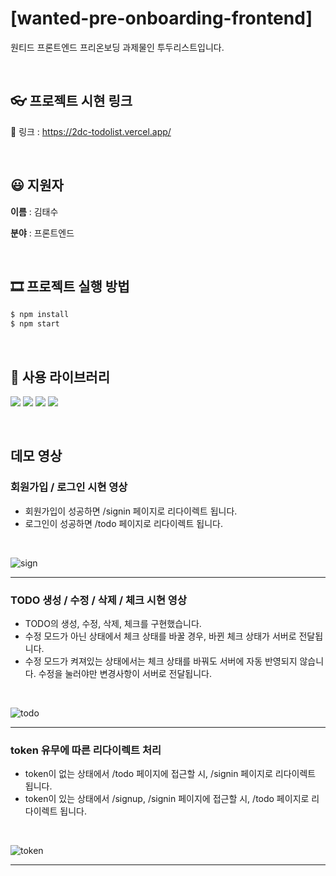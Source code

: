 # [wanted-pre-onboarding-frontend]

원티드 프론트엔드 프리온보딩 과제물인 투두리스트입니다.

<br />

## 👓 프로젝트 시현 링크

🎫 링크 : https://2dc-todolist.vercel.app/

<br />

## 😃 지원자

**이름** : 김태수

**분야** : 프론트엔드

<br />

## 🎞 프로젝트 실행 방법

```zsh
$ npm install
$ npm start
```

<br />

## 📖 사용 라이브러리

<img src="https://img.shields.io/badge/React-61DAFB?style=for-the-badge&logo=React&logoColor=black"> <img src="https://img.shields.io/badge/ReactRouter-CA4245?style=for-the-badge&logo=ReactRouter&logoColor=white"> <img src="https://img.shields.io/badge/Css3-1572B6?style=for-the-badge&logo=Css3&logoColor=white"> <img src="https://img.shields.io/badge/Axios-5A29E4?style=for-the-badge&logo=Axios&logoColor=black">

<br />

## 데모 영상

### 회원가입 / 로그인 시현 영상
- 회원가입이 성공하면 /signin 페이지로 리다이렉트 됩니다.
- 로그인이 성공하면 /todo 페이지로 리다이렉트 됩니다.
  
<br />

![sign](https://github.com/2duckchun/wanted-pre-onboarding-frontend/assets/92588154/6bcb662f-bd00-4fa6-8049-5592c6de3ea6)

<hr />

### TODO 생성 / 수정 / 삭제 / 체크 시현 영상
- TODO의 생성, 수정, 삭제, 체크를 구현했습니다.
- 수정 모드가 아닌 상태에서 체크 상태를 바꿀 경우, 바뀐 체크 상태가 서버로 전달됩니다.
- 수정 모드가 켜져있는 상태에서는 체크 상태를 바꿔도 서버에 자동 반영되지 않습니다. 수정을 눌러야만 변경사항이 서버로 전달됩니다.
  
<br />

![todo](https://github.com/2duckchun/wanted-pre-onboarding-frontend/assets/92588154/7dce45e6-1756-480b-b0a0-133651fbdc62)

<hr />

### token 유무에 따른 리다이렉트 처리
- token이 없는 상태에서 /todo 페이지에 접근할 시, /signin 페이지로 리다이렉트 됩니다.
- token이 있는 상태에서 /signup, /signin 페이지에 접근할 시, /todo 페이지로 리다이렉트 됩니다.
  
<br />

![token](https://github.com/2duckchun/wanted-pre-onboarding-frontend/assets/92588154/5b11a01f-3016-4670-a77e-14680fe51b0d)

<hr />
